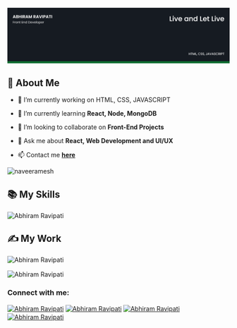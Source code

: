 ![Abhiram Ravipati's-cover](./cover-image.png)

## 🧔 About Me

- 🔭 I’m currently working on HTML, CSS, JAVASCRIPT

- 🌱 I’m currently learning **React, Node, MongoDB**

- 👯 I’m looking to collaborate on **Front-End Projects**

- 💬 Ask me about **React, Web Development and UI/UX**

- 📫 Contact me **[here](abhiramravipati9@gmail.com)**


<p align="left"> <img src="https://komarev.com/ghpvc/?username=naveeramesh&label=Profile%20views&color=0e75b6&style=flat" alt="naveeramesh" /> </p>


## 📚 My Skills

<p><img align="center" src="https://github-readme-stats.vercel.app/api/top-langs/?username=Abhiram1819&layout=compact&show_icons=true&theme=dark" alt="Abhiram Ravipati" /></p>

## ✍ My Work

<p><img align="center" src="https://github-readme-stats.vercel.app/api?username=Abhiram1819&show_icons=true&theme=dark" alt="Abhiram Ravipati" /></p>

<p><img align="center" src="https://github-readme-streak-stats.herokuapp.com/?user=Abhiram1819&theme=dark" alt="Abhiram Ravipati" /></p>

<h3 align="left">Connect with me:</h3>
<p align="left">
<a href="https://twitter.com/abhiram1819" target="blank"><img align="center" src="https://raw.githubusercontent.com/rahuldkjain/github-profile-readme-generator/master/src/images/icons/Social/twitter.svg" alt="Abhiram Ravipati" height="30" width="40" /></a>
<a href="https://www.linkedin.com/in/abhiram1819/" target="blank"><img align="center" src="https://raw.githubusercontent.com/rahuldkjain/github-profile-readme-generator/master/src/images/icons/Social/linked-in-alt.svg" alt="Abhiram Ravipati" height="30" width="40" /></a>
<a href="https://www.instagram.com/abhiram.ravipati/" target="blank"><img align="center" src="https://raw.githubusercontent.com/rahuldkjain/github-profile-readme-generator/master/src/images/icons/Social/instagram.svg" alt="Abhiram Ravipati" height="30" width="40" /></a>
<a href="https://www.facebook.com/abhiram1819/" target="blank"><img align="center" src="https://raw.githubusercontent.com/rahuldkjain/github-profile-readme-generator/master/src/images/icons/Social/facebook.svg" alt="Abhiram Ravipati" height="30" width="40" /></a>
</p>
